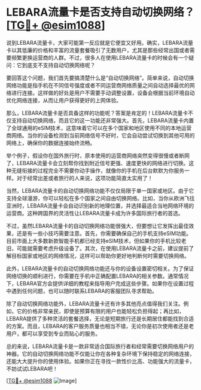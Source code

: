 # LEBARA流量卡是否支持自动切换网络？[[TG💪+ @esim1088](https://t.me/s/esim1088)]

说到LEBARA流量卡，大家可能第一反应就是它便宜又好用。确实，LEBARA流量卡以其低廉的价格和丰富的流量套餐吸引了无数用户，尤其是那些经常出国或者需要频繁更换运营商的人群。不过，很多人在使用LEBARA流量卡的时候会有一个疑问：它到底支不支持自动切换网络呢？

要回答这个问题，我们首先要搞清楚什么是“自动切换网络”。简单来说，自动切换网络功能是指手机在不同信号强度或者不同运营商网络质量之间自动选择最优的网络进行连接。这样做的好处是用户不需要手动调整设置，设备会根据当前环境自动优化网络连接，从而让用户获得更好的上网体验。

那么，LEBARA流量卡是否具备这样的功能呢？答案是肯定的！LEBARA流量卡不仅支持自动切换网络，而且它的这一功能还非常强大。首先，LEBARA流量卡内置了全球通用的eSIM技术，这意味着它可以在多个国家和地区使用不同的本地运营商网络。当你的设备检测到当前网络信号不好时，它会自动尝试切换到其他可用的网络上，确保你的数据连接始终流畅。

举个例子，假设你在国外旅行时，原本使用的运营商网络突然变得很慢或者断网了，LEBARA流量卡会立刻帮你找到附近信号更强、速度更快的网络进行切换。这种无缝衔接的过程完全不需要你动手操作，就像你的手机在后台默默为你服务一样。对于经常出差或者旅行的人来说，这项功能简直太实用了！

当然，LEBARA流量卡的自动切换网络功能不仅仅局限于单一国家或地区。由于它支持全球漫游，你可以轻松在多个国家之间自由切换网络。比如，当你从欧洲飞往亚洲时，LEBARA流量卡会自动识别新的地理位置，并选择最适合当地网络环境的运营商。这种跨国界的灵活性让LEBARA流量卡成为许多国际旅行者的首选。

不过，虽然LEBARA流量卡的自动切换网络功能很强大，但要想让它发挥出最佳效果，还是有一些小技巧需要注意。首先，你需要确保自己的手机支持eSIM功能。目前市面上大多数新款智能手机都已经支持eSIM技术，但如果你的手机比较老旧，可能就需要考虑升级设备了。其次，在使用LEBARA流量卡之前，建议提前了解目标国家或地区的网络情况，这样可以帮助你更好地判断何时需要切换网络。

此外，LEBARA流量卡的自动切换网络功能还与你的设备设置密切相关。为了保证网络切换的顺利进行，你需要在手机中正确配置LEBARA的相关参数。通常情况下，LEBARA官方会提供详细的教程来指导用户完成这些步骤。如果你在设置过程中遇到任何问题，也可以随时联系LEBARA的客服团队寻求帮助。

除了自动切换网络功能外，LEBARA流量卡还有许多其他亮点值得我们关注。例如，它的价格非常亲民，即使是预算有限的用户也能轻松负担得起；再比如，LEBARA提供了多种灵活的套餐选择，无论是短期旅行还是长期居住都能找到合适的方案。而且，LEBARA的客户服务质量也相当不错，无论你是初次使用者还是老用户，都可以享受到专业而贴心的服务。

总的来说，LEBARA流量卡是一款非常适合国际旅行者和经常需要切换网络用户的神器。它的自动切换网络功能不仅能让你在各种复杂环境下保持稳定的网络连接，还能大大提升你的使用体验。如果你正在寻找一款性价比高、功能强大的流量卡，不妨试试LEBARA吧！

[[TG💪+ @esim1088](https://t.me/s/esim1088) ![Image](https://i.postimg.cc/4NQfJmqS/Snipaste-2025-05-13-00-14-12.png)]